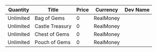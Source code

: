 | Quantity | Title | Price | Currency |  Dev Name |
| -------- | ----- | ----- | -------- |  -------- |
| Unlimited | Bag of Gems | 0 | RealMoney |  |
| Unlimited | Castle Treasury | 0 | RealMoney |  |
| Unlimited | Chest of Gems | 0 | RealMoney |  |
| Unlimited | Pouch of Gems | 0 | RealMoney |  |

